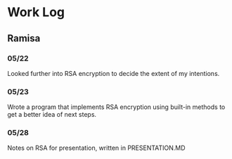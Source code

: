# Work Log

## Ramisa

### 05/22

Looked further into RSA encryption to decide the extent of my intentions.

### 05/23

Wrote a program that implements RSA encryption using built-in methods to get a better idea of next steps.

### 05/28

Notes on RSA for presentation, written in PRESENTATION.MD
